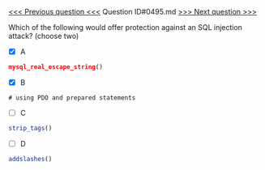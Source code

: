 [<<< Previous question <<<](0494.md)  Question ID#0495.md  [>>> Next question >>>](0496.md) 

Which of the following would offer protection against an SQL injection attack? (choose two)

- [x] A
```php
mysql_real_escape_string()
```

- [x] B
```
# using PDO and prepared statements
```

- [ ] C
```php
strip_tags()
```

- [ ] D
```php
addslashes()
```
